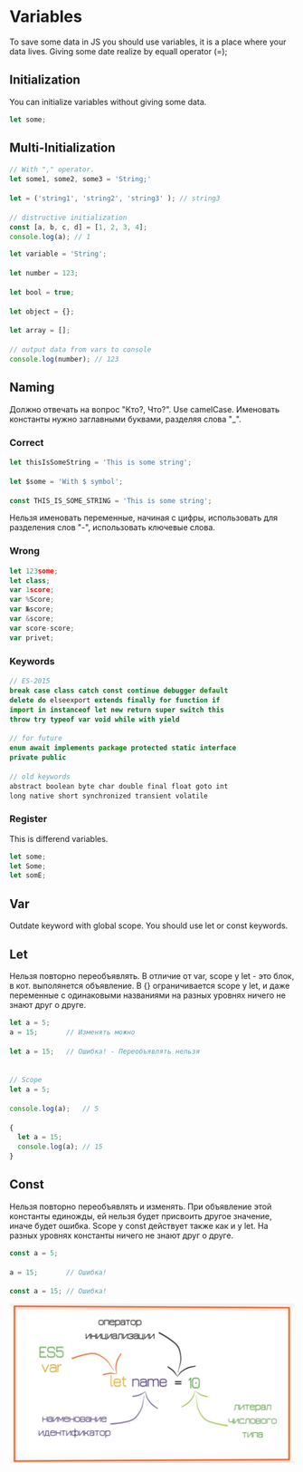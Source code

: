 # Variables

To save some data in JS you should use variables, it is a place where your data lives. Giving some date realize by equall operator (=);

## Initialization

You can initialize variables without giving some data.

```js
let some;
```

## Multi-Initialization

```js
// With "," operator.
let some1, some2, some3 = 'String;'

let = ('string1', 'string2', 'string3' ); // string3

// distructive initialization
const [a, b, c, d] = [1, 2, 3, 4];
console.log(a); // 1
```

```js
let variable = 'String';

let number = 123;

let bool = true;

let object = {};

let array = [];

// output data from vars to console
console.log(number); // 123
```

## Naming

Должно отвечать на вопрос "Кто?, Что?". Use camelCase. Именовать константы нужно заглавными буквами, разделяя слова "_".

### Correct

```js
let thisIsSomeString = 'This is some string';

let $some = 'With $ symbol';

const THIS_IS_SOME_STRING = 'This is some string';
```

Нельзя именовать переменные, начиная с цифры, использовать для разделения слов "-", использовать ключевые слова.

### Wrong

```js
let 123some;
let class;
var 1score;
var %Score;
var №score;
var &score;
var score-score;
var privet;
```

### Keywords

```js
// ES-2015
break case class catch const continue debugger default
delete do elseexport extends finally for function if
import in instanceof let new return super switch this
throw try typeof var void while with yield

// for future
enum await implements package protected static interface
private public

// old keywords
abstract boolean byte char double final float goto int
long native short synchronized transient volatile
```

### Register

This is differend variables.

```js
let some;
let Some;
let somE;
```

## Var

Outdate keyword with global scope. You should use let or const keywords.

## Let

Нельзя повторно переобъявлять.
В отличие от var, scope у let - это блок, в кот. выполянется объявление.
В {} ограничивается scope у let, и даже переменные с одинаковыми названиями на разных уровнях ничего не знают друг о друге.

```js
let a = 5;
a = 15;       // Изменять можно

let a = 15;   // Ошибка! - Переобъявлять нельзя


// Scope
let a = 5;

console.log(a);   // 5

{
  let a = 15;
  console.log(a); // 15
}
```

## Const

Нельзя повторно переобъявлять и изменять. При объявление этой константы единожды, ей нельзя будет присвоить другое значение, иначе будет ошибка. Scope у const действует также как и у let. На разных уровнях константы ничего не знают друг о друге.

```js
const a = 5;

a = 15;       // Ошибка!

const a = 15; // Ошибка!
```

![Image alt text](https://raw.githubusercontent.com/EvgenyLeukhin/js-book/master/static/img/vars.png)
